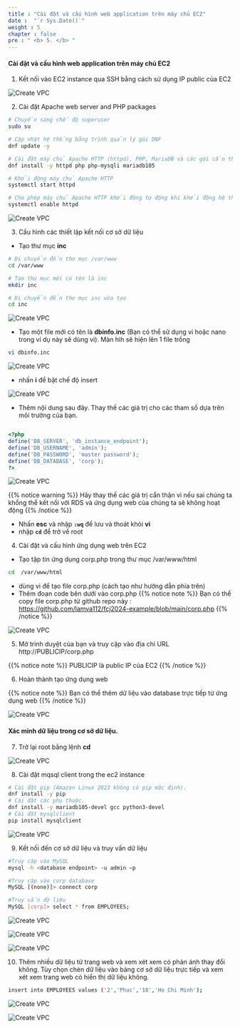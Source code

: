 ```yaml
---
title : "Cài đặt và cấu hình web application trên máy chủ EC2"
date :  "`r Sys.Date()`" 
weight : 5 
chapter : false
pre : " <b> 5. </b> "
---
```


#### Cài đặt và cấu hình web application trên máy chủ EC2

1. Kết nối vào EC2 instance qua SSH bằng cách sử dụng IP public của EC2

![Create VPC](/images/5/001.png?featherlight=false&width=90pc)


2. Cài đặt  Apache web server and PHP packages

```bash
# Chuyển sang chế độ superuser
sudo su

# Cập nhật hệ thống bằng trình quản lý gói DNF
dnf update -y

# Cài đặt máy chủ Apache HTTP (httpd), PHP, MariaDB và các gói cần thiết khác
dnf install -y httpd php php-mysqli mariadb105 

# Khởi động máy chủ Apache HTTP
systemctl start httpd

# Cho phép máy chủ Apache HTTP khởi động tự động khi khởi động hệ thống
systemctl enable httpd

```
![Create VPC](/images/5/002.png?featherlight=false&width=50pc&height=30pc)


3. Cấu hình các thiết lập kết nối cơ sở dữ liệu
 -  Tạo thư mục **inc**

```bash
# Di chuyển đến thư mục /var/www
cd /var/www

# Tạo thư mục mới có tên là inc
mkdir inc

# Di chuyển đến thư mục inc vừa tạo
cd inc

```

![Create VPC](/images/5/002.png?featherlight=false&width=50pc&height=30pc)

- Tạo một file mới có tên là **dbinfo.inc** (Bạn có thể sử dụng vi hoặc nano trong ví dụ này sẽ dùng vi). Màn hìh sẽ hiện lên 1 file trống

```bash
vi dbinfo.inc
```
![Create VPC](/images/5/004.png?featherlight=false&width=50pc&height=30pc)

- nhấn **i** để bật chế độ insert

![Create VPC](/images/5/005.png?featherlight=false&width=50pc&height=30pc)

- Thêm nội dung sau đây. Thay thế các giá trị cho các tham số dựa trên môi trường của bạn.

```php

<?php
define('DB_SERVER', 'db_instance_endpoint');
define('DB_USERNAME', 'admin');
define('DB_PASSWORD', 'master password');
define('DB_DATABASE', 'corp');
?>

```

![Create VPC](/images/5/006.png?featherlight=false&width=50pc&height=30pc)


{{% notice warning %}}
Hãy thay thế các giá trị cẩn thận vì nếu sai chúng ta khổng thể kết nối với RDS và ứng dụng web của chúng ta sẽ không hoạt động
{{% /notice %}}

- Nhấn **esc** và nhập **```:wq```** để lưu và thoát khỏi **vi**
- nhập  **```cd```** để trở về root

4. Cài đặt và cấu hình ứng dụng web trên EC2
   
- Tạo tập tin ứng dụng corp.php trong thư mục /var/www/html
  
```bash
cd  /var/www/html
```
- dùng vi để tạo file corp.php (cách tạo như hướng dẫn phía trên)
- Thêm đoạn code bên dưới vào corp.php 
{{% notice note %}}
Bạn có thể copy file corp.php từ github repo này : https://github.com/lamva112/fcj2024-example/blob/main/corp.php
{{% /notice %}}

![Create VPC](/images/5/007.png?featherlight=false&width=50pc&height=30pc)

5. Mở trình duyệt của bạn và truy cập vào địa chỉ URL http://PUBLICIP/corp.php

{{% notice note %}}
PUBLICIP là public IP của EC2
{{% /notice %}}

6. Hoàn thành tạo ứng dụng web 

{{% notice note %}}
Bạn có thể thêm dữ liệu vào database trực tiếp từ ứng dụng web
{{% /notice %}}

![Create VPC](/images/5/008.png?featherlight=false&width=50pc&height=30pc)

#### Xác minh dữ liệu trong cơ sở dữ liệu.

7. Trở lại root bằng lệnh **cd**

![Create VPC](/images/5/009.png?featherlight=false&width=50pc&height=30pc)

8. Cài đặt mqsql client trong the ec2 instance


```bash
# Cài đặt pip (Amazon Linux 2023 không có pip mặc định). 
dnf install -y pip
# Cài đặt các phụ thuộc.
dnf install -y mariadb105-devel gcc python3-devel
# Cài đặt mysqlclient 
pip install mysqlclient

```
![Create VPC](/images/5/010.png?featherlight=false&width=50pc&height=30pc)

9. Kết nối đến cơ sở dữ liệu và truy vấn dữ liệu

```bash
#Truy cập vào MySQL
mysql -h <database endpoint> -u admin –p 

#Truy cập vào corp database
MySQL [(none)]> connect corp

#Truy vấn dữ liệu
MySQL [corp]> select * from EMPLOYEES;

```
![Create VPC](/images/5/011.png?featherlight=false&width=50pc&height=30pc)

![Create VPC](/images/5/012.png?featherlight=false&width=50pc&height=30pc)

![Create VPC](/images/5/013.png?featherlight=false&width=50pc&height=30pc)

10. Thêm nhiều dữ liệu từ trang web và xem xét xem có phản ánh thay đổi không. Tùy chọn chèn dữ liệu vào bảng cơ sở dữ liệu trực tiếp và xem xét xem trang web có hiển thị dữ liệu không.

```bash
insert into EMPLOYEES values ('2','Phuc','18','Ho Chi Minh');

```

![Create VPC](/images/5/014.png?featherlight=false&width=50pc&height=30pc)

![Create VPC](/images/5/15.png?featherlight=false&width=50pc&height=30pc)
